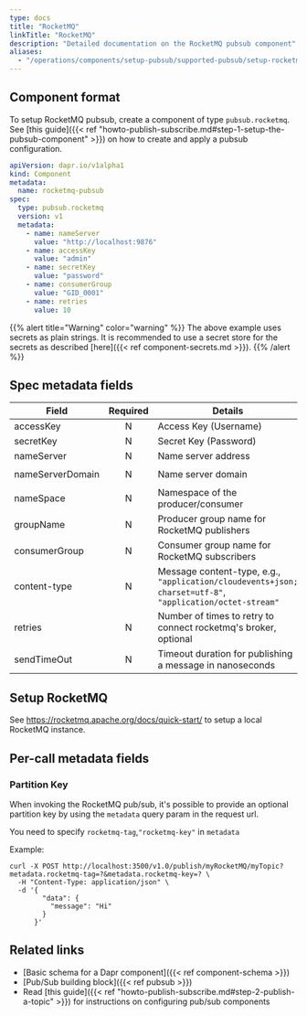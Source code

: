 ```yaml
---
type: docs
title: "RocketMQ"
linkTitle: "RocketMQ"
description: "Detailed documentation on the RocketMQ pubsub component"
aliases:
  - "/operations/components/setup-pubsub/supported-pubsub/setup-rocketmq/"
---
```


## Component format
To setup RocketMQ pubsub, create a component of type `pubsub.rocketmq`. See [this guide]({{< ref "howto-publish-subscribe.md#step-1-setup-the-pubsub-component" >}}) on how to create and apply a pubsub configuration.

```yaml
apiVersion: dapr.io/v1alpha1
kind: Component
metadata:
  name: rocketmq-pubsub
spec:
  type: pubsub.rocketmq
  version: v1
  metadata:
    - name: nameServer
      value: "http://localhost:9876"
    - name: accessKey
      value: "admin"
    - name: secretKey
      value: "password"
    - name: consumerGroup
      value: "GID_0001"
    - name: retries
      value: 10
```

{{% alert title="Warning" color="warning" %}}
The above example uses secrets as plain strings. It is recommended to use a secret store for the secrets as described [here]({{< ref component-secrets.md >}}).
{{% /alert %}}

## Spec metadata fields
| Field              | Required | Details | Example |
|--------------------|:--------:|--------|---------|
| accessKey          | N        | Access Key (Username) | `"admin"`
| secretKey          | N        | Secret Key (Password) | `"password"`
| nameServer         | N        | Name server address | `"127.0.0.1:9876;127.0.0.2:9877"`
| nameServerDomain   | N        | Name server domain | `"https://my-app.net:8080/nsaddr"`
| nameSpace          | N        | Namespace of the producer/consumer | `"namespace"` |
| groupName          | N        | Producer group name for RocketMQ publishers | `"my_unique_group_name"` |
| consumerGroup      | N        | Consumer group name for RocketMQ subscribers| `"my_unique_group_name"`
| content-type       | N        | Message content-type, e.g., `"application/cloudevents+json; charset=utf-8"`, `"application/octet-stream"` | `"text/plain"`
| retries            | N        | Number of times to retry to connect rocketmq's broker, optional | `0`
| sendTimeOut        | N        | Timeout duration for publishing a message in nanoseconds | `0`

## Setup RocketMQ
See https://rocketmq.apache.org/docs/quick-start/ to setup a local RocketMQ instance.

## Per-call metadata fields

### Partition Key

When invoking the RocketMQ pub/sub, it's possible to provide an optional partition key by using the `metadata` query param in the request url.

You need to specify `rocketmq-tag`,`"rocketmq-key"` in `metadata`

Example:

```shell
curl -X POST http://localhost:3500/v1.0/publish/myRocketMQ/myTopic?metadata.rocketmq-tag=?&metadata.rocketmq-key=? \
  -H "Content-Type: application/json" \
  -d '{
        "data": {
          "message": "Hi"
        }
      }'
```

## Related links
- [Basic schema for a Dapr component]({{< ref component-schema >}})
- [Pub/Sub building block]({{< ref pubsub >}})
- Read [this guide]({{< ref "howto-publish-subscribe.md#step-2-publish-a-topic" >}}) for instructions on configuring pub/sub components

